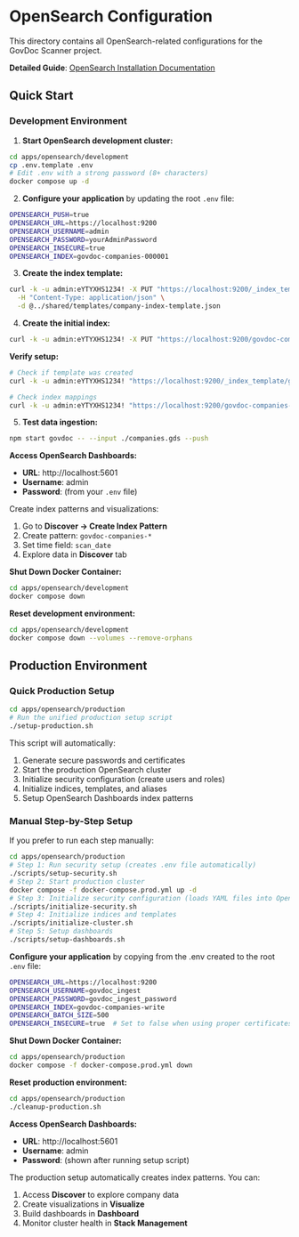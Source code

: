 # OpenSearch Configuration

This directory contains all OpenSearch-related configurations for the GovDoc Scanner project.

**Detailed Guide**: [OpenSearch Installation Documentation](https://flexivian.github.io/govdoc-scanner/docs/installation/OpenSearch)

## Quick Start

### Development Environment

1. **Start OpenSearch development cluster:**

```bash
cd apps/opensearch/development
cp .env.template .env
# Edit .env with a strong password (8+ characters)
docker compose up -d
```

2. **Configure your application** by updating the root `.env` file:

```bash
OPENSEARCH_PUSH=true
OPENSEARCH_URL=https://localhost:9200
OPENSEARCH_USERNAME=admin
OPENSEARCH_PASSWORD=yourAdminPassword
OPENSEARCH_INSECURE=true
OPENSEARCH_INDEX=govdoc-companies-000001
```

3. **Create the index template:**

```bash
curl -k -u admin:eYTYXHS1234! -X PUT "https://localhost:9200/_index_template/govdoc-company-template" \
  -H "Content-Type: application/json" \
  -d @../shared/templates/company-index-template.json
```

4. **Create the initial index:**

```bash
curl -k -u admin:eYTYXHS1234! -X PUT "https://localhost:9200/govdoc-companies-000001"
```

**Verify setup:**

```bash
# Check if template was created
curl -k -u admin:eYTYXHS1234! "https://localhost:9200/_index_template/govdoc-company-template?pretty"

# Check index mappings
curl -k -u admin:eYTYXHS1234! "https://localhost:9200/govdoc-companies-000001/_mapping?pretty"
```

5. **Test data ingestion:**

```bash
npm start govdoc -- --input ./companies.gds --push
```

**Access OpenSearch Dashboards:**

- **URL**: http://localhost:5601
- **Username**: admin
- **Password**: (from your `.env` file)

Create index patterns and visualizations:

1. Go to **Discover -> Create Index Pattern**
2. Create pattern: `govdoc-companies-*`
3. Set time field: `scan_date`
4. Explore data in **Discover** tab

**Shut Down Docker Container:**

```bash
cd apps/opensearch/development
docker compose down
```

**Reset development environment:**

```bash
cd apps/opensearch/development
docker compose down --volumes --remove-orphans
```

## Production Environment

### Quick Production Setup

```bash
cd apps/opensearch/production
# Run the unified production setup script
./setup-production.sh
```

This script will automatically:

1. Generate secure passwords and certificates
2. Start the production OpenSearch cluster
3. Initialize security configuration (create users and roles)
4. Initialize indices, templates, and aliases
5. Setup OpenSearch Dashboards index patterns

### Manual Step-by-Step Setup

If you prefer to run each step manually:

```bash
cd apps/opensearch/production
# Step 1: Run security setup (creates .env file automatically)
./scripts/setup-security.sh
# Step 2: Start production cluster
docker compose -f docker-compose.prod.yml up -d
# Step 3: Initialize security configuration (loads YAML files into OpenSearch)
./scripts/initialize-security.sh
# Step 4: Initialize indices and templates
./scripts/initialize-cluster.sh
# Step 5: Setup dashboards
./scripts/setup-dashboards.sh
```

**Configure your application** by copying from the .env created to the root `.env` file:

```bash
OPENSEARCH_URL=https://localhost:9200
OPENSEARCH_USERNAME=govdoc_ingest
OPENSEARCH_PASSWORD=govdoc_ingest_password
OPENSEARCH_INDEX=govdoc-companies-write
OPENSEARCH_BATCH_SIZE=500
OPENSEARCH_INSECURE=true  # Set to false when using proper certificates
```

**Shut Down Docker Container:**

```bash
cd apps/opensearch/production
docker compose -f docker-compose.prod.yml down
```

**Reset production environment:**

```bash
cd apps/opensearch/production
./cleanup-production.sh
```

**Access OpenSearch Dashboards:**

- **URL**: http://localhost:5601
- **Username**: admin
- **Password**: (shown after running setup script)

The production setup automatically creates index patterns. You can:

1. Access **Discover** to explore company data
2. Create visualizations in **Visualize**
3. Build dashboards in **Dashboard**
4. Monitor cluster health in **Stack Management**
